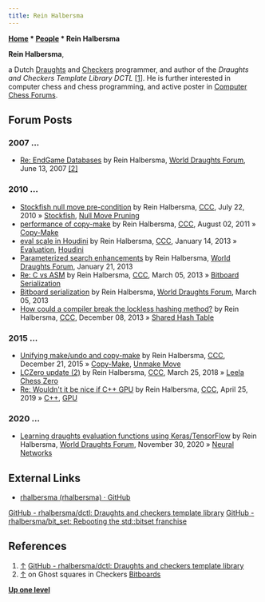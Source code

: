 ```yaml
---
title: Rein Halbersma
---
```

**[Home](Home "Home") \* [People](People "People") \* Rein Halbersma**


**Rein Halbersma**,  

a Dutch [Draughts](Draughts "Draughts") and [Checkers](Checkers "Checkers") programmer, and author of the *Draughts and Checkers Template Library DCTL* <a id="cite-note-1" href="#cite-ref-1">[1]</a>. He is further interested in computer chess and chess programming, and active poster in [Computer Chess Forums](Computer_Chess_Forums "Computer Chess Forums"). 



## Forum Posts


### 2007 ...


* [Re: EndGame Databases](http://laatste.info/bb3/viewtopic.php?p=56160) by Rein Halbersma, [World Draughts Forum](http://laatste.info/bb3/index.php), June 13, 2007 <a id="cite-note-2" href="#cite-ref-2">[2]</a>


### 2010 ...


* [Stockfish null move pre-condition](http://www.talkchess.com/forum/viewtopic.php?t=35543) by Rein Halbersma, [CCC](CCC "CCC"), July 22, 2010 » [Stockfish](Stockfish "Stockfish"), [Null Move Pruning](Null_Move_Pruning "Null Move Pruning")
* [performance of copy-make](http://www.talkchess.com/forum/viewtopic.php?t=39938) by Rein Halbersma, [CCC](CCC "CCC"), August 02, 2011 » [Copy-Make](Copy-Make "Copy-Make")
* [eval scale in Houdini](http://www.talkchess.com/forum/viewtopic.php?t=46879) by Rein Halbersma, [CCC](CCC "CCC"), January 14, 2013 » [Evaluation](Evaluation "Evaluation"), [Houdini](Houdini "Houdini")
* [Parameterized search enhancements](http://laatste.info/bb3/viewtopic.php?f=53&t=4037&sid=35cf89fbd7e88f75c93f3d58ccb6e59a) by Rein Halbersma, [World Draughts Forum](http://laatste.info/bb3/index.php), January 21, 2013
* [Re: C vs ASM](http://www.talkchess.com/forum/viewtopic.php?t=47414&start=4) by Rein Halbersma, [CCC](CCC "CCC"), March 05, 2013 » [Bitboard Serialization](Bitboard_Serialization "Bitboard Serialization")
* [Bitboard serialization](http://laatste.info/bb3/viewtopic.php?f=53&t=4072&sid=35cf89fbd7e88f75c93f3d58ccb6e59a) by Rein Halbersma, [World Draughts Forum](http://laatste.info/bb3/index.php), March 05, 2013
* [How could a compiler break the lockless hashing method?](http://www.talkchess.com/forum/viewtopic.php?t=50388) by Rein Halbersma, [CCC](CCC "CCC"), December 08, 2013 » [Shared Hash Table](Shared_Hash_Table "Shared Hash Table")


### 2015 ...


* [Unifying make/undo and copy-make](http://www.talkchess.com/forum/viewtopic.php?t=58647) by Rein Halbersma, [CCC](CCC "CCC"), December 21, 2015 » [Copy-Make](Copy-Make "Copy-Make"), [Unmake Move](Unmake_Move "Unmake Move")
* [LCZero update (2)](http://www.talkchess.com/forum3/viewtopic.php?f=2&t=66929) by Rein Halbersma, [CCC](CCC "CCC"), March 25, 2018 » [Leela Chess Zero](Leela_Chess_Zero "Leela Chess Zero")
* [Re: Wouldn't it be nice if C++ GPU](http://www.talkchess.com/forum3/viewtopic.php?f=7&t=70584&start=5) by Rein Halbersma, [CCC](CCC "CCC"), April 25, 2019 » [C++](Cpp "Cpp"), [GPU](GPU "GPU")


### 2020 ...


* [Learning draughts evaluation functions using Keras/TensorFlow](http://laatste.info/bb3/viewtopic.php?f=53&t=8327) by Rein Halbersma, [World Draughts Forum](http://laatste.info/bb3/viewforum.php?f=53), November 30, 2020 » [Neural Networks](Neural_Networks "Neural Networks")


## External Links


* [rhalbersma (rhalbersma) · GitHub](https://github.com/rhalbersma)


 [GitHub - rhalbersma/dctl: Draughts and checkers template library](https://github.com/rhalbersma/dctl)
 [GitHub - rhalbersma/bit\_set: Rebooting the std::bitset franchise](https://github.com/rhalbersma/bit_set)
## References


1. <a id="cite-ref-1" href="#cite-note-1">↑</a> [GitHub - rhalbersma/dctl: Draughts and checkers template library](https://github.com/rhalbersma/dctl)
2. <a id="cite-ref-2" href="#cite-note-2">↑</a> on Ghost squares in Checkers [Bitboards](Bitboards "Bitboards")

**[Up one level](People "People")**







 
